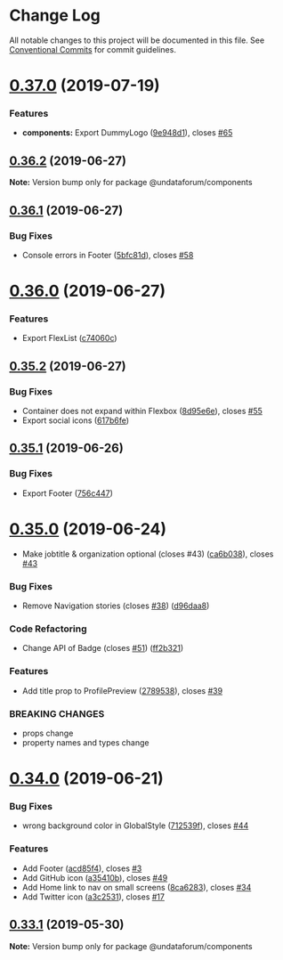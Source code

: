 # Change Log

All notable changes to this project will be documented in this file.
See [Conventional Commits](https://conventionalcommits.org) for commit guidelines.

# [0.37.0](https://github.com/undataforum/components/compare/@undataforum/components@0.36.2...@undataforum/components@0.37.0) (2019-07-19)

### Features

- **components:** Export DummyLogo ([9e948d1](https://github.com/undataforum/components/commit/9e948d1)), closes [#65](https://github.com/undataforum/components/issues/65)

## [0.36.2](https://github.com/undataforum/components/compare/@undataforum/components@0.36.1...@undataforum/components@0.36.2) (2019-06-27)

**Note:** Version bump only for package @undataforum/components

## [0.36.1](https://github.com/undataforum/components/compare/@undataforum/components@0.36.0...@undataforum/components@0.36.1) (2019-06-27)

### Bug Fixes

- Console errors in Footer ([5bfc81d](https://github.com/undataforum/components/commit/5bfc81d)), closes [#58](https://github.com/undataforum/components/issues/58)

# [0.36.0](https://github.com/undataforum/components/compare/@undataforum/components@0.35.2...@undataforum/components@0.36.0) (2019-06-27)

### Features

- Export FlexList ([c74060c](https://github.com/undataforum/components/commit/c74060c))

## [0.35.2](https://github.com/undataforum/components/compare/@undataforum/components@0.35.1...@undataforum/components@0.35.2) (2019-06-27)

### Bug Fixes

- Container does not expand within Flexbox ([8d95e6e](https://github.com/undataforum/components/commit/8d95e6e)), closes [#55](https://github.com/undataforum/components/issues/55)
- Export social icons ([617b6fe](https://github.com/undataforum/components/commit/617b6fe))

## [0.35.1](https://github.com/undataforum/components/compare/@undataforum/components@0.35.0...@undataforum/components@0.35.1) (2019-06-26)

### Bug Fixes

- Export Footer ([756c447](https://github.com/undataforum/components/commit/756c447))

# [0.35.0](https://github.com/undataforum/components/compare/@undataforum/components@0.34.0...@undataforum/components@0.35.0) (2019-06-24)

- Make jobtitle & organization optional (closes #43) ([ca6b038](https://github.com/undataforum/components/commit/ca6b038)), closes [#43](https://github.com/undataforum/components/issues/43)

### Bug Fixes

- Remove Navigation stories (closes [#38](https://github.com/undataforum/components/issues/38)) ([d96daa8](https://github.com/undataforum/components/commit/d96daa8))

### Code Refactoring

- Change API of Badge (closes [#51](https://github.com/undataforum/components/issues/51)) ([ff2b321](https://github.com/undataforum/components/commit/ff2b321))

### Features

- Add title prop to ProfilePreview ([2789538](https://github.com/undataforum/components/commit/2789538)), closes [#39](https://github.com/undataforum/components/issues/39)

### BREAKING CHANGES

- props change
- property names and types change

# [0.34.0](https://github.com/undataforum/components/compare/@undataforum/components@0.33.1...@undataforum/components@0.34.0) (2019-06-21)

### Bug Fixes

- wrong background color in GlobalStyle ([712539f](https://github.com/undataforum/components/commit/712539f)), closes [#44](https://github.com/undataforum/components/issues/44)

### Features

- Add Footer ([acd85f4](https://github.com/undataforum/components/commit/acd85f4)), closes [#3](https://github.com/undataforum/components/issues/3)
- Add GitHub icon ([a35410b](https://github.com/undataforum/components/commit/a35410b)), closes [#49](https://github.com/undataforum/components/issues/49)
- Add Home link to nav on small screens ([8ca6283](https://github.com/undataforum/components/commit/8ca6283)), closes [#34](https://github.com/undataforum/components/issues/34)
- Add Twitter icon ([a3c2531](https://github.com/undataforum/components/commit/a3c2531)), closes [#17](https://github.com/undataforum/components/issues/17)

## [0.33.1](https://github.com/undataforum/components/compare/@undataforum/components@0.33.0...@undataforum/components@0.33.1) (2019-05-30)

**Note:** Version bump only for package @undataforum/components
